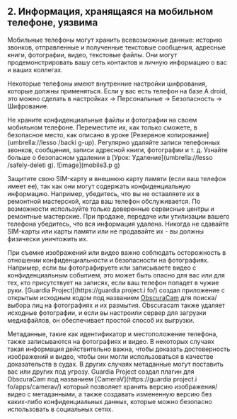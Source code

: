 [Title]: # (Сохраненная информация)
[Order]: # (2)

## 2. Информация, хранящаяся на мобильном телефоне, уязвима

Мобильные телефоны могут хранить всевозможные данные: историю звонков, отправленные и полученные текстовые сообщения, адресные книги, фотографии, видео, текстовые файлы. Они могут продемонстрировать вашу сеть контактов и личную информацию о вас и ваших коллегах.

Некоторые телефоны имеют внутренние настройки шифрования, которые должны применяться. Если у вас есть телефон на базе A
droid, это можно сделать в настройках -> Персональные -> Безопасность -> Шифрование.

Не храните конфиденциальные файлы и фотографии на своем мобильном телефоне. Переместите их, как только сможете, в безопасное место, как описано в уроке [Резервное копирование](umbrella://lesso
/backi
g-up). Регулярно удаляйте записи телефонных звонков, сообщения, записи адресной книги, фотографии и т. д. Узнайте больше о безопасном удалении в [Урок: Удаление](umbrella://lesso
/safely-deleti
g).
![image](mobile3.p
g)

Защитите свою SIM-карту и внешнюю карту памяти (если ваш телефон имеет ее), так как они могут содержать конфиденциальную информацию. Например, убедитесь, что вы не оставляете их в ремонтной мастерской, когда ваш телефон обслуживается. По возможности используйте только доверенные сервисные центры и ремонтные мастерские. При продаже, передаче или утилизации вашего телефона убедитесь, что вся информация удалена. Никогда не сдавайте SIM-карты или карты памяти или не продавайте их - вы должны физически уничтожить их.

При съемке изображений или видео важно соблюдать осторожность в отношении конфиденциальности и безопасности на фотографиях. Например, если вы фотографируете или записываете видео с конфиденциальным событием, это может быть опасно для вас или для тех, кто присутствует на записях, если ваш телефон попадет в чужие руки. [Guardia
 Project](https://guardia
project.i
fo/) создал приложение с открытым исходным кодом под названием [ObscuraCam](umbrella://tools/obscuracam) для поиска/выбора лиц на фотографиях и их размытия. Obscuracam также удаляет исходные фотографии, и если вы настроили сервер для загрузки медиафайлов, он обеспечивает простой способ их выгрузки.

Метаданные, такие как идентификатор и местоположение телефона, также записываются на фотографиях и видео. В некоторых случаях такая информация действительно важна, чтобы доказать достоверность изображений и видео, чтобы они могли использоваться в качестве доказательств в судах. В других случаях метаданные могут поставить вас или других под угрозу. Guardia
 Project создал плагин для ObscuraCam под названием [CameraV](https://guardia
project.i
fo/apps/camerav/) который позволяет хранить версию изображения/видео с метаданными, а также создавать измененную версию без каких-либо конфиденциальных данных, которые можно безопасно использовать в социальных сетях.